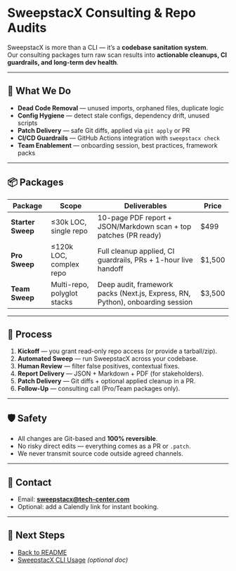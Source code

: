 # SweepstacX Consulting & Repo Audits

SweepstacX is more than a CLI — it’s a **codebase sanitation system**.  
Our consulting packages turn raw scan results into **actionable cleanups, CI guardrails, and long-term dev health**.

---

## 🔎 What We Do
- **Dead Code Removal** — unused imports, orphaned files, duplicate logic
- **Config Hygiene** — detect stale configs, dependency drift, unused scripts
- **Patch Delivery** — safe Git diffs, applied via `git apply` or PR
- **CI/CD Guardrails** — GitHub Actions integration with `sweepstacx check`
- **Team Enablement** — onboarding session, best practices, framework packs

---

## 📦 Packages

| Package           | Scope                           | Deliverables                                                                 | Price   |
|-------------------|---------------------------------|-------------------------------------------------------------------------------|---------|
| **Starter Sweep** | ≤30k LOC, single repo           | 10-page PDF report + JSON/Markdown scan + top patches (PR ready)              | $499    |
| **Pro Sweep**     | ≤120k LOC, complex repo         | Full cleanup applied, CI guardrails, PRs + 1-hour live handoff                | $1,500  |
| **Team Sweep**    | Multi-repo, polyglot stacks     | Deep audit, framework packs (Next.js, Express, RN, Python), onboarding session | $3,500  |

---

## 📂 Process
1. **Kickoff** — you grant read-only repo access (or provide a tarball/zip).
2. **Automated Sweep** — run SweepstacX across your codebase.
3. **Human Review** — filter false positives, contextual fixes.
4. **Report Delivery** — JSON + Markdown + PDF (for stakeholders).
5. **Patch Delivery** — Git diffs + optional applied cleanup in a PR.
6. **Follow-Up** — consulting call (Pro/Team packages only).

---

## 🛡️ Safety
- All changes are Git-based and **100% reversible**.
- No risky direct edits — everything comes as a PR or `.patch`.
- We never transmit source code outside agreed channels.

---

## 📧 Contact
- Email: **sweepstacx@tech-center.com**
- Optional: add a Calendly link for instant booking.

---

## 🔗 Next Steps
- [Back to README](../README.md)
- [SweepstacX CLI Usage](./usage.md) *(optional doc)*

